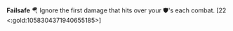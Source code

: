 **Failsafe** 🪂 Ignore the first damage that hits over your 🛡️'s each combat. [22 <:gold:1058304371940655185>]